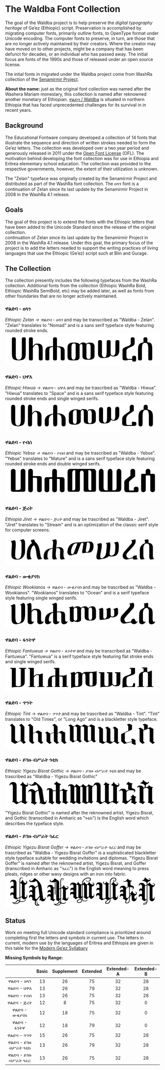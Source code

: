 # The Waldba Font Collection

The goal of the Waldba project is to help preserve the *digital typography heritage* of Geʾez (Ethiopic) script.
Preservation is accomplished by migrating computer fonts, primarily outline fonts, to OpenType format under Unicode
encoding.  The computer fonts to preserve, in turn, are those that are no longer actively maintained by their creators.
Where the creator may have moved on to other projects, might be a company that has been defunct for decades, or an
individual who has passed away.  The initial focus are fonts of the 1990s and those of released under an open source license.

The intial fonts in migrated under the Waldba project come from WashRa collection of the [Senamirmir Project](https://senamirmir.org/).


**About the name:** just as the original font collection was named after the Washera Mariam monestary, this collection is named after reknowned another monetary of Ethiopian.
[ዋልድባ /  Waldba](http://www.iueotcff.org/waldba/about) is situated in northern Ethiopia that has faced unprecedented challenges for its survival in in recent years.


## Background
The Educational Fontware company developed a collection of 14 fonts that illustrate the sequence and direction of written strokes needed to form the Geʾez letters. The collection was developed over a two year period and generously released in 2011 under the [Open Font License](OFL.txt) (OFL). The motivation behind developing the font collection was for use in Ethiopia and Eritrea elementary school education.  The collection was provided to the respective governments, however, the extent of their utilization is unknown.

The "Zelan" typeface was originally created by the Senamirmir Project and distributed as part of the WashRa font collection.  The ዘላን font is a continuation of Zelan since its last update by the Senamirmir Project in 2008 in the WashRa 4.1 release. 


## Goals
The goal of this project is to extend the fonts with the Ethiopic letters that have been added to the Unicode Standard since the release of the original collection.  
continuation of Zelan since its last update by the Senamirmir Project in 2008 in the WashRa 4.1 release. 
Under this goal, the primary focus of the project is to add the letters needed to support the writing practices of living languages that use the Ethiopic (Geʾez) script such at Blin and Gurage.


## The Collection
The collection presently includes the following typefaces from the WashRa collection.  Additional fonts from the collection (Ethiopic WashRa Bold, Ethiopic WashRa SemiBold, etc) may be added later, as well as fonts from other foundaries that are no longer actively maintained.


### ዋልድባ - ዘላን
*Ethiopic Zelan → ዋልድባ - ዘላን* and may be transcribed as "Waldba - Zelan".  "Zelan" translates to "Nomad" and is a sans serif typeface style featuring rounded stroke ends.
<img src="images/Waldba-Zelan.png"/>

### ዋልድባ - ህዋእ
*Ethiopic Hiwua → ዋልድባ - ህዋእ* and may be trascribed as "Waldba - Hiwua".  "Hiwua" translates to "Space" and is a sans serif typeface style featuring rounded stroke ends and single winged serifs.
<img src="images/Waldba-Hiwua.png"/>

### ዋልድባ - የብሰ
*Ethiopic Yebse → ዋልድባ - የብሰ* and may be trascribed as "Waldba - Yebse".  "Yebse" translates to "Mature" and is a sans serif typeface style featuring rounded stroke ends and double winged serifs.
<img src="images/Waldba-Yebse.png"/>

### ዋልድባ - ጅረት
*Ethiopia Jiret → ዋልድባ - ጅረት* and may be trascribed as "Waldba - Jiret".  "Jiret" translates to "Stream" and is an optimization of the classic serif style for computer screens.
<img src="images/Waldba-Jiret.png"/>

### ዋልድባ - ውቂያኖስ
*Ethiopic Wookianos → ዋልድባ - ውቂያኖስ* and may be trascribed as "Waldba - Wookianos".  "Wookianos" translates to "Ocean" and is a serif typeface style featuring single winged serifs.
<img src="images/Waldba-Wookianos.png"/>

### ዋልድባ - ፋንትዋ
*Ethiopic Fantuwua → ዋልድባ - ፋንትዋ* and may be transcribed as "Waldba - Fantuwua".  "Fantuwua" is a serif typeface style featuring flat stroke ends and single winged serifs.
<img src="images/Waldba-Fantuwua.png"/>

### ዋልድባ - ጥንት
*Ethiopic Tint → ዋልድባ - ጥንት* and may be trascribed as "Waldba - Tint".  "Tint" translates to "Old Times", or "Long Ago" and is a blackletter style typeface.
<img src="images/Waldba-Tint.png"/>

### ዋልድባ - ይገዙ ብሥራት ጎቲክ
*Ethiopic Yigezu Bisrat Gothic → ዋልድባ - ይገዙ ብሥራት ጎቲክ* and may be trascribed as "Waldba - Yigezu Bisrat Gothic"
<img src="images/Waldba-YigezuBisratGothic.png"/>
"Yigezu Bisrat Gothic" is named after the reknowned artist, Yigezu Bisrat, and Gothic (transcribed in Amharic as "ጎቲክ") is the English word which describes the typeface style.

### ዋልድባ - ይገዙ ብሥራት ጎፈር
*Ethiopic Yigezu Bisrat Goffer → ዋልድባ - ይገዙ ብሥራት ጎፈር* and may be trascribed as "Waldba - Yigezu Bisrat Goffer" is a sophisticated blackletter style typeface suitable for wedding invitations and diplomas.
"Yigezu Bisrat Goffer" is named after the reknowned artist, Yigezu Bisrat, and Goffer (transcribed in Amharic as "ጎፈር") is the English word meaning to press pleats, ridges or other wavy designs with an iron into fabric.
<img src="images/Waldba-YigezuBisratGoffer.png"/>

## Status

Work on meeting full Unicode standard compliance is prioritized around completing first the letters and symbols in current use. The letters in current, modern use by the languages of
Eritrea and Ethiopia are given in this table for the [Modern Geʾez Syllabary](ModernSyllabary.md) 

**Missing Symbols by Range:**

|                       |  Basic |Supplement| Extended |Extended-A|Extended-B|
|:---------------------:|:------:|:--------:|:--------:|:--------:|:--------:|
|ዋልድባ - ዘላን                           |    13  |    26    |    75    |    32    |    28    |
|ዋልድባ - ህዋእ                          |    13  |    26    |    79    |    32    |    28    |
|ዋልድባ - የብሰ                           |    13  |    26    |    75    |    32    |    28    |
|ዋልድባ - ጅረት                           |    12  |     8    |    75    |    32    |     0    |
|ዋልድባ - ውቂያኖስ                    |    12  |    18    |    75    |    32    |     0    |
|ዋልድባ - ፋንትዋ                       |    12  |    18    |    79    |    32    |     0    |
|ዋልድባ - ጥንት           |    15  |    26    |    75    |    32    |    28    |
|ዋልድባ - ይገዙ ብሥራት ጎቲክ|    13  |    26    |    79    |    32    |    28    |
|ዋልድባ - ይገዙ ብሥራት ጎፈር|    13  |    26    |    75    |    32    |    28    |

